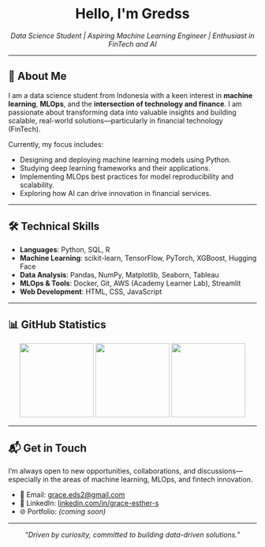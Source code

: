 <h1 align="center">Hello, I'm Gredss</h1>
<p align="center">
  <em>Data Science Student | Aspiring Machine Learning Engineer | Enthusiast in FinTech and AI</em>
</p>

---

## 🧠 About Me

I am a data science student from Indonesia with a keen interest in **machine learning**, **MLOps**, and the **intersection of technology and finance**. I am passionate about transforming data into valuable insights and building scalable, real-world solutions—particularly in financial technology (FinTech).

Currently, my focus includes:
- Designing and deploying machine learning models using Python.
- Studying deep learning frameworks and their applications.
- Implementing MLOps best practices for model reproducibility and scalability.
- Exploring how AI can drive innovation in financial services.

---

## 🛠️ Technical Skills

- **Languages**: Python, SQL, R
- **Machine Learning**: scikit-learn, TensorFlow, PyTorch, XGBoost, Hugging Face  
- **Data Analysis**: Pandas, NumPy, Matplotlib, Seaborn, Tableau  
- **MLOps & Tools**: Docker, Git, AWS (Academy Learner Lab), Streamlit  
- **Web Development**: HTML, CSS, JavaScript

---

## 📊 GitHub Statistics

<div align="center">

<img src="https://github-readme-stats.vercel.app/api?username=gredss&show_icons=true&theme=github_dark_dimmed&hide_border=true&bg_color=00000000" height="150" />
<img src="https://github-readme-streak-stats.herokuapp.com?user=gredss&theme=github_dark_dimmed&hide_border=true&background=00000000" height="150" />
<img src="https://github-readme-stats.vercel.app/api/top-langs/?username=gredss&layout=compact&hide_border=true&bg_color=00000000&theme=github_dark_dimmed" height="150" />

</div>

---

## 📬 Get in Touch

I’m always open to new opportunities, collaborations, and discussions—especially in the areas of machine learning, MLOps, and fintech innovation.

- 📧 Email: grace.eds2@gmail.com  
- 💼 LinkedIn: [linkedin.com/in/grace-esther-s](https://www.linkedin.com/in/grace-esther-s/)  
- 🌐 Portfolio: *(coming soon)*

---

<p align="center">
  <em>“Driven by curiosity, committed to building data-driven solutions.”</em>
</p>
